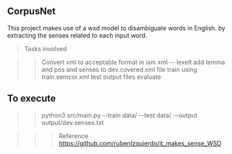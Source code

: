## CorpusNet
This project makes use of a wsd model to disambiguate words in English. by extracting the senses related to each input word.


>Tasks involved

>>Convert xml to acceptable format in ism xml -- lexelt
>>add lemma and pos and senses to dev.covered.xml file
>>train using train.semcor.xml
>>test
>>output files
>>evaluate

## To execute

>> python3 src/main.py --train data/<trainfile> --test data/<testfile> --output output/dev.senses.txt



>>> Reference https://github.com/rubenIzquierdo/it_makes_sense_WSD
